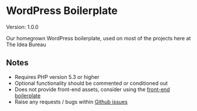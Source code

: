 # WordPress Boilerplate

Version: 1.0.0

Our homegrown WordPress boilerplate, used on most of the projects here at The Idea Bureau

## Notes

- Requires PHP version 5.3 or higher
- Optional functionality should be commented or conditioned out
- Does not provide front-end assets, consider using the [front-end boilerplate](https://github.com/theideabureau/Front-End-Boilerplate)
- Raise any requests / bugs within [Github issues](https://github.com/theideabureau/WordPress-Boilerplate/issues)
